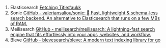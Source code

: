 1. Elasticsearch [Fetching Title#aukk](https://www.elastic.co/cn/)
2. Sonic [GitHub - valeriansaliou/sonic: 🦔 Fast, lightweight & schema-less search backend. An alternative to Elasticsearch that runs on a few MBs of RAM.](https://github.com/valeriansaliou/sonic)
3. Meilisearch [GitHub - meilisearch/meilisearch: A lightning-fast search engine that fits effortlessly into your apps, websites, and workflow.](https://github.com/meilisearch/meilisearch)
4. Bleve [GitHub - blevesearch/bleve: A modern text indexing library for go](https://github.com/blevesearch/bleve)